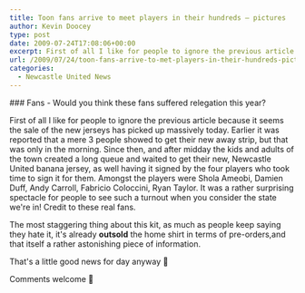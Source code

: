 ```yaml
---
title: Toon fans arrive to meet players in their hundreds – pictures
author: Kevin Doocey
type: post
date: 2009-07-24T17:08:06+00:00
excerpt: First of all I like for people to ignore the previous article because it seems the sale of the new jerseys has picked up massively
url: /2009/07/24/toon-fans-arrive-to-met-players-in-their-hundreds-pictures/
categories:
  - Newcastle United News
---
```


### Fans - Would you think these fans suffered relegation this year?

First of all I like for people to ignore the previous article because it seems the sale of the new jerseys has picked up massively today. Earlier it was reported that a mere 3 people showed to get their new away strip, but that was only in the morning. Since then, and after midday the kids and adults of the town created a long queue and waited to get their new, Newcastle United banana jersey, as well having it signed by the four players who took time to sign it for them. Amongst the players were Shola Ameobi, Damien Duff, Andy Carroll, Fabricio Coloccini, Ryan Taylor. It was a rather surprising spectacle for people to see such a turnout when you consider the state we're in! Credit to these real fans.

The most staggering thing about this kit, as much as people keep saying they hate it, it's already **outsold** the home shirt in terms of pre-orders,and that itself a rather astonishing piece of information.

That's a little good news for day anyway 🙂

Comments welcome 🙂
